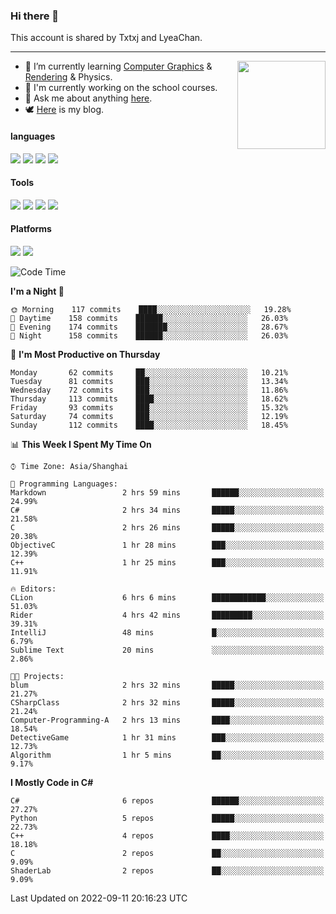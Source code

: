 ### Hi there 👋

This account is shared by Txtxj and LyeaChan.

---

<img align="right" height="141" src="https://github-readme-stats.vercel.app/api?username=txtxj&theme=tokyonight&show_icons=true&count_private=true">

- 🌱 I’m currently learning [Computer Graphics](https://github.com/txtxj/GAMES101) & [Rendering](https://github.com/txtxj/GAMES202) & Physics.
- 🐶 I'm currently working on the school courses.
- 💬 Ask me about anything [here](https://github.com/txtxj/txtxj/issues).
- 🕊️ [Here](https://txtxj.top) is my blog.

#### languages

![](https://img.shields.io/badge/C++-00599C?logo=cplusplus&logoColor=fff)
![](https://img.shields.io/badge/Python-3e74a2?logo=python&logoColor=fff)
![](https://img.shields.io/badge/C%23-239120?logo=csharp&logoColor=fff)
![](https://img.shields.io/badge/C-A8B9CC?logo=c&logoColor=555)


#### Tools

![](https://img.shields.io/badge/JetBrains-000000?logo=jetbrains&logoColor=fff)
![](https://img.shields.io/badge/Unity-FFFFFF?logo=unity&logoColor=000)
![](https://img.shields.io/badge/SublimeText_3-FF9800?logo=sublimetext&logoColor=fff)
![](https://img.shields.io/badge/Blender-F5792A?logo=blender&logoColor=fff)


#### Platforms

![](https://img.shields.io/badge/Windows_10-0078D6?logo=windows&logoColor=fff)
![](https://img.shields.io/badge/Ubuntu_20.04-E95420?logo=ubuntu&logoColor=fff)


<!--START_SECTION:waka-->
![Code Time](http://img.shields.io/badge/Code%20Time-303%20hrs%2024%20mins-blue)

**I'm a Night 🦉** 

```text
🌞 Morning    117 commits    ████░░░░░░░░░░░░░░░░░░░░░   19.28% 
🌆 Daytime    158 commits    ██████░░░░░░░░░░░░░░░░░░░   26.03% 
🌃 Evening    174 commits    ███████░░░░░░░░░░░░░░░░░░   28.67% 
🌙 Night      158 commits    ██████░░░░░░░░░░░░░░░░░░░   26.03%

```
📅 **I'm Most Productive on Thursday** 

```text
Monday       62 commits     ██░░░░░░░░░░░░░░░░░░░░░░░   10.21% 
Tuesday      81 commits     ███░░░░░░░░░░░░░░░░░░░░░░   13.34% 
Wednesday    72 commits     ███░░░░░░░░░░░░░░░░░░░░░░   11.86% 
Thursday     113 commits    ████░░░░░░░░░░░░░░░░░░░░░   18.62% 
Friday       93 commits     ███░░░░░░░░░░░░░░░░░░░░░░   15.32% 
Saturday     74 commits     ███░░░░░░░░░░░░░░░░░░░░░░   12.19% 
Sunday       112 commits    ████░░░░░░░░░░░░░░░░░░░░░   18.45%

```


📊 **This Week I Spent My Time On** 

```text
⌚︎ Time Zone: Asia/Shanghai

💬 Programming Languages: 
Markdown                 2 hrs 59 mins       ██████░░░░░░░░░░░░░░░░░░░   24.99% 
C#                       2 hrs 34 mins       █████░░░░░░░░░░░░░░░░░░░░   21.58% 
C                        2 hrs 26 mins       █████░░░░░░░░░░░░░░░░░░░░   20.38% 
ObjectiveC               1 hr 28 mins        ███░░░░░░░░░░░░░░░░░░░░░░   12.39% 
C++                      1 hr 25 mins        ███░░░░░░░░░░░░░░░░░░░░░░   11.91%

🔥 Editors: 
CLion                    6 hrs 6 mins        ████████████░░░░░░░░░░░░░   51.03% 
Rider                    4 hrs 42 mins       █████████░░░░░░░░░░░░░░░░   39.31% 
IntelliJ                 48 mins             █░░░░░░░░░░░░░░░░░░░░░░░░   6.79% 
Sublime Text             20 mins             ░░░░░░░░░░░░░░░░░░░░░░░░░   2.86%

🐱‍💻 Projects: 
blum                     2 hrs 32 mins       █████░░░░░░░░░░░░░░░░░░░░   21.27% 
CSharpClass              2 hrs 32 mins       █████░░░░░░░░░░░░░░░░░░░░   21.24% 
Computer-Programming-A   2 hrs 13 mins       ████░░░░░░░░░░░░░░░░░░░░░   18.54% 
DetectiveGame            1 hr 31 mins        ███░░░░░░░░░░░░░░░░░░░░░░   12.73% 
Algorithm                1 hr 5 mins         ██░░░░░░░░░░░░░░░░░░░░░░░   9.17%

```

**I Mostly Code in C#** 

```text
C#                       6 repos             ██████░░░░░░░░░░░░░░░░░░░   27.27% 
Python                   5 repos             █████░░░░░░░░░░░░░░░░░░░░   22.73% 
C++                      4 repos             ████░░░░░░░░░░░░░░░░░░░░░   18.18% 
C                        2 repos             ██░░░░░░░░░░░░░░░░░░░░░░░   9.09% 
ShaderLab                2 repos             ██░░░░░░░░░░░░░░░░░░░░░░░   9.09%

```



 Last Updated on 2022-09-11 20:16:23 UTC
<!--END_SECTION:waka-->
